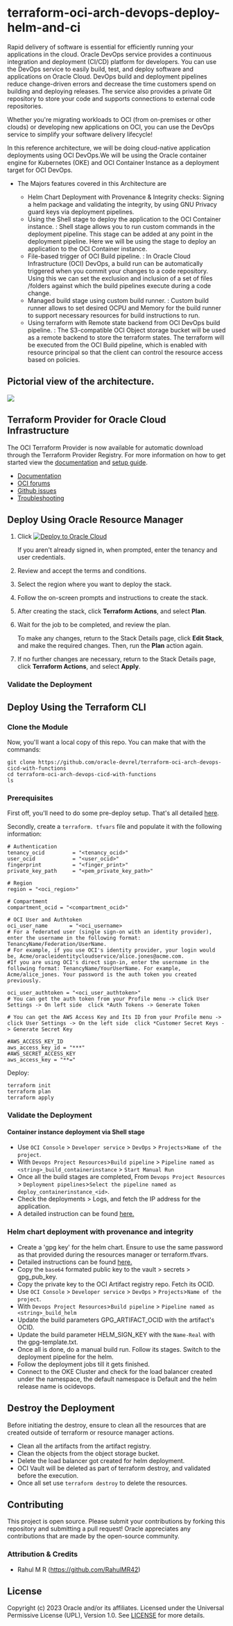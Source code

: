 # terraform-oci-arch-devops-deploy-helm-and-ci

Rapid delivery of software is essential for efficiently running your applications in the cloud. Oracle DevOps service provides a continuous integration and deployment (CI/CD) platform for developers. You can use the DevOps service to easily build, test, and deploy software and applications on Oracle Cloud. DevOps build and deployment pipelines reduce change-driven errors and decrease the time customers spend on building and deploying releases. The service also provides a private Git repository to store your code and supports connections to external code repositories.

Whether you're migrating workloads to OCI (from on-premises or other clouds) or developing new applications on OCI, you can use the DevOps service to simplify your software delivery lifecycle!

In this reference architecture, we will be doing cloud-native application deployments using OCI DevOps.We will be using the Oracle container engine for Kubernetes (OKE) and OCI Container Instance as a deployment target for OCI DevOps.

- The Majors features covered in this Architecture are

    - Helm Chart Deployment with Provenance & Integrity checks: Signing a helm package and validating the integrity, by using GNU Privacy guard keys via deployment pipelines.
    - Using the Shell stage to deploy the application to the OCI Container instance. : Shell stage allows you to run custom commands in the deployment pipeline. This stage can be added at any point in the deployment pipeline. Here we will be using the stage to deploy an application to the OCI Container instance.
    - File-based trigger of OCI Build pipeline. : In Oracle Cloud Infrastructure (OCI) DevOps, a build run can be automatically triggered when you commit your changes to a code repository. Using this we can set the exclusion and inclusion of a set of files /folders against which the build pipelines execute during a code change.
    - Managed build stage using custom build runner. : Custom build runner allows to set desired OCPU and Memory for the build runner to support necessary resources for build instructions to run.
    - Using terraform with Remote state backend from OCI DevOps build pipeline. : The S3-compatible OCI Object storage bucket will be used as a remote backend to store the terraform states. The terraform will be executed from the OCI Build pipeline, which is enabled with resource principal so that the client can control the resource access based on policies.

##  Pictorial view of the architecture.


![](images/arch_flow.png)

## Terraform Provider for Oracle Cloud Infrastructure
The OCI Terraform Provider is now available for automatic download through the Terraform Provider Registry.
For more information on how to get started view the [documentation](https://www.terraform.io/docs/providers/oci/index.html)
and [setup guide](https://www.terraform.io/docs/providers/oci/guides/version-3-upgrade.html).

* [Documentation](https://www.terraform.io/docs/providers/oci/index.html)
* [OCI forums](https://cloudcustomerconnect.oracle.com/resources/9c8fa8f96f/summary)
* [Github issues](https://github.com/terraform-providers/terraform-provider-oci/issues)
* [Troubleshooting](https://www.terraform.io/docs/providers/oci/guides/guides/troubleshooting.html)

## Deploy Using Oracle Resource Manager

1. Click [![Deploy to Oracle Cloud](https://oci-resourcemanager-plugin.plugins.oci.oraclecloud.com/latest/deploy-to-oracle-cloud.svg)](https://cloud.oracle.com/resourcemanager/stacks/create?region=home&zipUrl=https://github.com/oracle-devrel/terraform-oci-arch-devops-deploy-helm-and-ci/releases/latest/download/terraform-oci-arch-devops-deploy-helm-and-ci-stack-latest.zip)

   If you aren't already signed in, when prompted, enter the tenancy and user credentials.

2. Review and accept the terms and conditions.

3. Select the region where you want to deploy the stack.

4. Follow the on-screen prompts and instructions to create the stack.

5. After creating the stack, click **Terraform Actions**, and select **Plan**.

6. Wait for the job to be completed, and review the plan.

   To make any changes, return to the Stack Details page, click **Edit Stack**, and make the required changes. Then, run the **Plan** action again.

7. If no further changes are necessary, return to the Stack Details page, click **Terraform Actions**, and select **Apply**.

### Validate the Deployment

<TBD>

## Deploy Using the Terraform CLI

### Clone the Module

Now, you'll want a local copy of this repo. You can make that with the commands:

    git clone https://github.com/oracle-devrel/terraform-oci-arch-devops-cicd-with-functions
    cd terraform-oci-arch-devops-cicd-with-functions
    ls

### Prerequisites
First off, you'll need to do some pre-deploy setup.  That's all detailed [here](https://github.com/cloud-partners/oci-prerequisites).

Secondly, create a `terraform. tfvars` file and populate it with the following information:

```
# Authentication
tenancy_ocid         = "<tenancy_ocid>"
user_ocid            = "<user_ocid>"
fingerprint          = "<finger_print>"
private_key_path     = "<pem_private_key_path>"

# Region
region = "<oci_region>"

# Compartment
compartment_ocid = "<compartment_ocid>"

# OCI User and Authtoken
oci_user_name       = "<oci_username> 
# For a federated user (single sign-on with an identity provider), enter the username in the following format: TenancyName/Federation/UserName. 
# For example, if you use OCI's identity provider, your login would be, Acme/oracleidentitycloudservice/alice.jones@acme.com. 
#If you are using OCI's direct sign-in, enter the username in the following format: TenancyName/YourUserName. For example, Acme/alice_jones. Your password is the auth token you created previously.

oci_user_authtoken = "<oci_user_authtoken>" 
# You can get the auth token from your Profile menu -> click User Settings -> On left side  click *Auth Tokens -> Generate Token

# You can get the AWS Access Key and Its ID from your Profile menu -> click User Settings -> On the left side  click *Customer Secret Keys -> Generate Secret Key

#AWS_ACCESS_KEY_ID
aws_access_key_id = "***"
#AWS_SECRET_ACCESS_KEY
aws_access_key = "**="
````

Deploy:

    terraform init
    terraform plan
    terraform apply


### Validate the Deployment

#### Container instance deployment via Shell stage

- Use `OCI Console` > `Developer service` > `DevOps` > `Projects`>`Name of the project`.
- With `Devops Project Resources`>`Build pipeline` > `Pipeline named as <string>_build_containerinstance` > `Start Manual Run`
- Once all the build stages are completed, From `Devops Project Resources` > `Deployment pipelines`>`Select the pipeline named as deploy_containerinstance_<id>`.
- Check the deployments > Logs, and fetch the IP address for the application.
- A detailed instruction can be found [here.](https://github.com/oracle-devrel/oci-devops-examples/tree/main/oci-deployment-examples/oci-devops-deploy-containerinstance)

### Helm chart deployment with provenance and integrity

- Create a 'gpg key' for the helm chart. Ensure to use the same password as that provided during the resources manager or terraform.tfvars.
- Detailed instructions can be found [here.](https://github.com/oracle-devrel/oci-devops-examples/tree/main/oci-deployment-examples/oci-deployment-with-helm-attestation#gpg-key-setup-for-helm-signing-and-verification)
- Copy the `base64` formated public key to the vault > secrets > gpg_pub_key.
- Copy the private key to the OCI Artifact registry repo. Fetch its OCID.
- Use `OCI Console` > `Developer service` > `DevOps` > `Projects`>`Name of the project`.
- With `Devops Project Resources`>`Build pipeline` > `Pipeline named as <string>_build_helm`
- Update the build parameters GPG_ARTIFACT_OCID with the artifact's OCID.
- Update the build parameter HELM_SIGN_KEY with the `Name-Real` with the gpg-template.txt.
- Once all is done, do a manual build run. Follow its stages. Switch to the deployment pipeline for the helm.
- Follow the deployment jobs till it gets finished.
- Connect to the OKE Cluster and check for the load balancer created under the namespace, the default namespace is Default and the helm release name is ocidevops.

## Destroy the Deployment

Before initiating the destroy, ensure to clean all the resources that are created outside of terraform or resource manager actions.

- Clean all the artifacts from the artifact registry.
- Clean the objects from the object storage bucket.
- Delete the load balancer got created for helm deployment.
- OCI Vault will be deleted as part of terraform destroy, and validated before the execution.
- Once all set use  ``terraform destroy`` to delete the resources.

## Contributing
This project is open source.  Please submit your contributions by forking this repository and submitting a pull request!  Oracle appreciates any contributions that are made by the open-source community.

### Attribution & Credits
- Rahul M R (https://github.com/RahulMR42)

## License
Copyright (c) 2023 Oracle and/or its affiliates.
Licensed under the Universal Permissive License (UPL), Version 1.0.
See [LICENSE](LICENSE) for more details.

